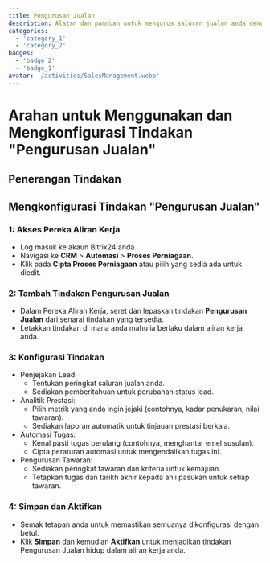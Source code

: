 ```yaml
---
title: Pengurusan Jualan
description: Alatan dan panduan untuk mengurus saluran jualan anda dengan berkesan.
categories: 
  - 'category_1'
  - 'category_2'
badges: 
  - 'badge_2'
  - 'badge_1'
avatar: '/activities/SalesManagement.webp'
---
```


# Arahan untuk Menggunakan dan Mengkonfigurasi Tindakan "Pengurusan Jualan"

## Penerangan Tindakan

## **Mengkonfigurasi Tindakan "Pengurusan Jualan"**

### 1: Akses Pereka Aliran Kerja
- Log masuk ke akaun Bitrix24 anda.
- Navigasi ke **CRM** > **Automasi** > **Proses Perniagaan**.
- Klik pada **Cipta Proses Perniagaan** atau pilih yang sedia ada untuk diedit.

### 2: Tambah Tindakan Pengurusan Jualan
- Dalam Pereka Aliran Kerja, seret dan lepaskan tindakan **Pengurusan Jualan** dari senarai tindakan yang tersedia.
- Letakkan tindakan di mana anda mahu ia berlaku dalam aliran kerja anda.

### 3: Konfigurasi Tindakan
- Penjejakan Lead:
  - Tentukan peringkat saluran jualan anda.
  - Sediakan pemberitahuan untuk perubahan status lead.
- Analitik Prestasi:
  - Pilih metrik yang anda ingin jejaki (contohnya, kadar penukaran, nilai tawaran).
  - Sediakan laporan automatik untuk tinjauan prestasi berkala.
- Automasi Tugas:
  - Kenal pasti tugas berulang (contohnya, menghantar emel susulan).
  - Cipta peraturan automasi untuk mengendalikan tugas ini.
- Pengurusan Tawaran:
  - Sediakan peringkat tawaran dan kriteria untuk kemajuan.
  - Tetapkan tugas dan tarikh akhir kepada ahli pasukan untuk setiap tawaran.

### 4: Simpan dan Aktifkan
- Semak tetapan anda untuk memastikan semuanya dikonfigurasi dengan betul.
- Klik **Simpan** dan kemudian **Aktifkan** untuk menjadikan tindakan Pengurusan Jualan hidup dalam aliran kerja anda.